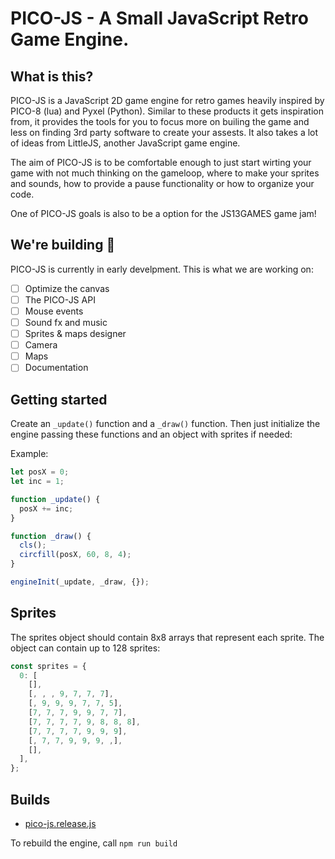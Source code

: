 # PICO-JS - A Small JavaScript Retro Game Engine.

## What is this?

PICO-JS is a JavaScript 2D game engine for retro games heavily inspired by PICO-8 (lua) and Pyxel (Python). Similar to these products it gets inspiration from, it provides the tools for you to focus more on builing the game and less on finding 3rd party software to create your assests. It also takes a lot of ideas from LittleJS, another JavaScript game engine.

The aim of PICO-JS is to be comfortable enough to just start wirting your game with not much thinking on the gameloop, where to make your sprites and sounds, how to provide a pause functionality or how to organize your code.

One of PICO-JS goals is also to be a option for the JS13GAMES game jam!

## We're building :construction:

PICO-JS is currently in early develpment. This is what we are working on:

- [ ] Optimize the canvas
- [ ] The PICO-JS API
- [ ] Mouse events
- [ ] Sound fx and music
- [ ] Sprites & maps designer
- [ ] Camera
- [ ] Maps
- [ ] Documentation

## Getting started

Create an `_update()` function and a `_draw()` function. Then just initialize the engine passing these functions and an object with sprites if needed:

Example:

```javascript
let posX = 0;
let inc = 1;

function _update() {
  posX += inc;
}

function _draw() {
  cls();
  circfill(posX, 60, 8, 4);
}

engineInit(_update, _draw, {});
```

## Sprites

The sprites object should contain 8x8 arrays that represent each sprite. The object can contain up to 128 sprites:

```javascript
const sprites = {
  0: [
    [],
    [, , , 9, 7, 7, 7],
    [, 9, 9, 9, 7, 7, 5],
    [7, 7, 7, 9, 9, 7, 7],
    [7, 7, 7, 7, 9, 8, 8, 8],
    [7, 7, 7, 7, 9, 9, 9],
    [, 7, 7, 9, 9, 9, ,],
    [],
  ],
};
```

## Builds

- [pico-js.release.js](https://github.com/isacben/pico-js/blob/main/dist/pico-js.release.js)

To rebuild the engine, call `npm run build`
